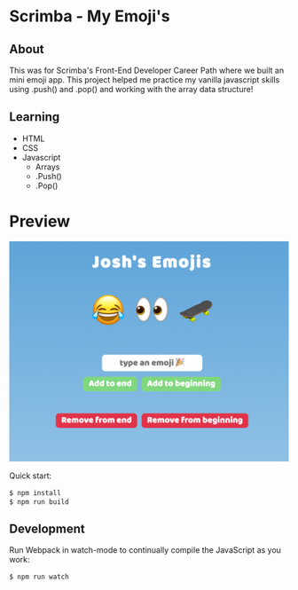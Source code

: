 # Scrimba - My Emoji's

## About 
This was for Scrimba's Front-End Developer Career Path where we built an mini emoji app. This project helped me practice my vanilla javascript skills using .push() and .pop() and working with the array data structure! 

## Learning
- HTML
- CSS
- Javascript
	- Arrays
	- .Push()
	- .Pop()


# Preview

<img src="https://github.com/thejoshyee/my-emojis/blob/main/my-emoji-preview.png"/>


Quick start:

```
$ npm install
$ npm run build
````

## Development

Run Webpack in watch-mode to continually compile the JavaScript as you work:

```
$ npm run watch
```

